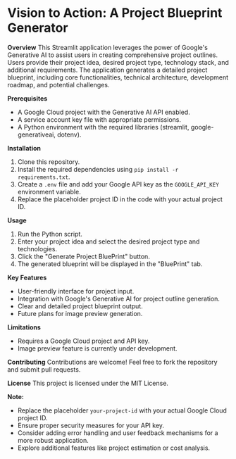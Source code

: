 # Vision to Action: A Project Blueprint Generator

**Overview**
This Streamlit application leverages the power of Google's Generative AI to assist users in creating comprehensive project outlines. Users provide their project idea, desired project type, technology stack, and additional requirements. The application generates a detailed project blueprint, including core functionalities, technical architecture, development roadmap, and potential challenges.

**Prerequisites**
* A Google Cloud project with the Generative AI API enabled.
* A service account key file with appropriate permissions.
* A Python environment with the required libraries (streamlit, google-generativeai, dotenv).

**Installation**
1. Clone this repository.
2. Install the required dependencies using `pip install -r requirements.txt`.
3. Create a `.env` file and add your Google API key as the `GOOGLE_API_KEY` environment variable.
4. Replace the placeholder project ID in the code with your actual project ID.

**Usage**
1. Run the Python script.
2. Enter your project idea and select the desired project type and technologies.
3. Click the "Generate Project BluePrint" button.
4. The generated blueprint will be displayed in the "BluePrint" tab.

**Key Features**
* User-friendly interface for project input.
* Integration with Google's Generative AI for project outline generation.
* Clear and detailed project blueprint output.
* Future plans for image preview generation.

**Limitations**
* Requires a Google Cloud project and API key.
* Image preview feature is currently under development.

**Contributing**
Contributions are welcome! Feel free to fork the repository and submit pull requests.

**License**
This project is licensed under the MIT License.

**Note:**
* Replace the placeholder `your-project-id` with your actual Google Cloud project ID.
* Ensure proper security measures for your API key.
* Consider adding error handling and user feedback mechanisms for a more robust application.
* Explore additional features like project estimation or cost analysis.
